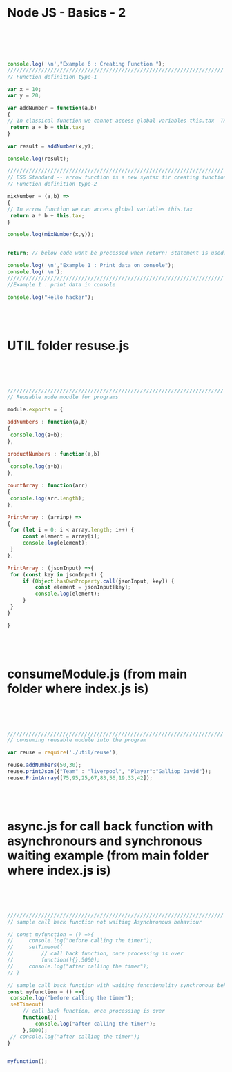 # Node JS - Basics - 2 
   
   
   </br>
   </br>
   
   ```js
   

console.log('\n',"Example 6 : Creating Function ");
//////////////////////////////////////////////////////////////////////
// Function definition type-1

var x = 10;
var y = 20;

var addNumber = function(a,b)
{
// In classical function we cannot access global variables this.tax  THIS IS FIXED IN 2024   
    return a + b + this.tax;
}

var result = addNumber(x,y);

console.log(result);

//////////////////////////////////////////////////////////////////////
// ES6 Standard -- arrow function is a new syntax fir creating function
// Function definition type-2

mixNumber = (a,b) => 
{ 
// In arrow function we can access global variables this.tax        
    return a * b + this.tax; 
}

console.log(mixNumber(x,y));


return; // below code wont be processed when return; statement is used.

console.log('\n',"Example 1 : Print data on console");
console.log('\n');
//////////////////////////////////////////////////////////////////////
//Example 1 : print data in console 

console.log("Hello hacker");	
   
   ```
   </br>
   </br>
   
#  UTIL folder resuse.js
   
   </br>
   </br>   
   
   ```js
   
//////////////////////////////////////////////////////////////////////
// Reusable node moudle for programs 

module.exports = {

addNumbers : function(a,b)
{
    console.log(a+b);
},

productNumbers : function(a,b)
{
    console.log(a*b);
},

countArray : function(arr)
{
    console.log(arr.length);
},

PrintArray : (arrinp) =>
{
    for (let i = 0; i < array.length; i++) {
        const element = array[i];
        console.log(element);        
    }
},

PrintArray : (jsonInput) =>{
    for (const key in jsonInput) {
        if (Object.hasOwnProperty.call(jsonInput, key)) {
            const element = jsonInput[key];
            console.log(element);
        }
    }
}

}	
   
   ```
   </br>
   </br>
   
#  consumeModule.js (from main folder where index.js is)
    
   </br>
   </br>   
   
   ```js

//////////////////////////////////////////////////////////////////////
// consuming reusable module into the program

var reuse = require('./util/reuse');

reuse.addNumbers(50,30);
reuse.printJson({"Team" : "liverpool", "Player":"Galliop David"});
reuse.PrintArray([75,95,25,67,83,56,19,33,42]);


   ```

   </br>
   </br>

#  async.js for call back function with asynchronours and synchronous waiting example (from main folder where index.js is)
   
   </br>
   </br>

   ```js

//////////////////////////////////////////////////////////////////////
// sample call back function not waiting Asynchronous behaviour 

// const myfunction = () =>{
//     console.log("before calling the timer");
//     setTimeout(
//         // call back function, once processing is over
//         function(){},5000);
//     console.log("after calling the timer");
// }

// sample call back function with waiting functionality synchronous behaviour 
const myfunction = () =>{
    console.log("before calling the timer");
    setTimeout(
        // call back function, once processing is over
        function(){
            console.log("after calling the timer");
        },5000);
    // console.log("after calling the timer");
}


myfunction();

   ```

   </br>
   </br>
